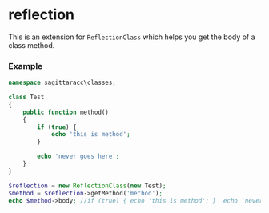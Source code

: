 # reflection

This is an extension for `ReflectionClass` which helps you get the body of a class method.

### Example

```php
namespace sagittaracc\classes;

class Test
{
    public function method()
    {
        if (true) {
            echo 'this is method';
        }

        echo 'never goes here';
    }
}
```

```php
$reflection = new ReflectionClass(new Test);
$method = $reflection->getMethod('method');
echo $method->body; //if (true) { echo 'this is method'; }  echo 'never goes here';
```
